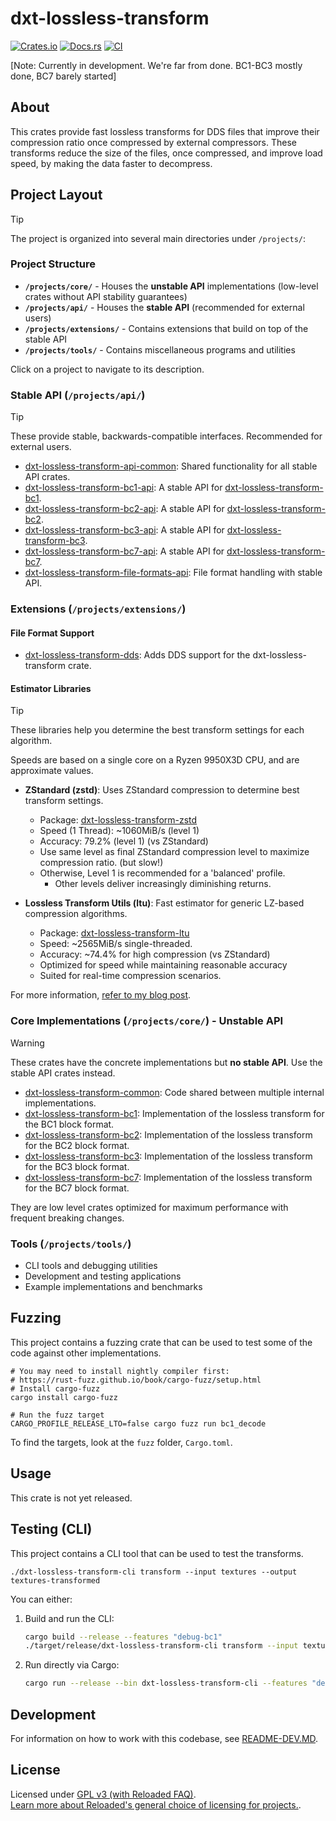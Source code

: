 # dxt-lossless-transform

[![Crates.io](https://img.shields.io/crates/v/dxt-lossless-transform.svg)](https://crates.io/crates/dxt-lossless-transform)
[![Docs.rs](https://docs.rs/dxt-lossless-transform/badge.svg)](https://docs.rs/dxt-lossless-transform)
[![CI](https://github.com/Sewer56/dxt-lossless-transform/actions/workflows/rust.yml/badge.svg)](https://github.com/Sewer56/dxt-lossless-transform/actions)

[Note: Currently in development. We're far from done. BC1-BC3 mostly done, BC7 barely started]

## About

This crates provide fast lossless transforms for DDS files that improve their compression ratio
once compressed by external compressors. These transforms reduce the size of the files, once
compressed, and improve load speed, by making the data faster to decompress.

## Project Layout

> [!TIP]
> The project is organized into several main directories under `/projects/`:

### Project Structure

- **`/projects/core/`** - Houses the **unstable API** implementations (low-level crates without API stability guarantees)
- **`/projects/api/`** - Houses the **stable API** (recommended for external users)
- **`/projects/extensions/`** - Contains extensions that build on top of the stable API
- **`/projects/tools/`** - Contains miscellaneous programs and utilities

Click on a project to navigate to its description.

### Stable API (`/projects/api/`)

> [!TIP]
> These provide stable, backwards-compatible interfaces. Recommended for external users.

- [dxt-lossless-transform-api-common]: Shared functionality for all stable API crates.
- [dxt-lossless-transform-bc1-api]: A stable API for [dxt-lossless-transform-bc1].
- [dxt-lossless-transform-bc2-api]: A stable API for [dxt-lossless-transform-bc2].
- [dxt-lossless-transform-bc3-api]: A stable API for [dxt-lossless-transform-bc3].
- [dxt-lossless-transform-bc7-api]: A stable API for [dxt-lossless-transform-bc7].
- [dxt-lossless-transform-file-formats-api]: File format handling with stable API.

### Extensions (`/projects/extensions/`)

#### File Format Support

- [dxt-lossless-transform-dds]: Adds DDS support for the dxt-lossless-transform crate.

#### Estimator Libraries

> [!TIP]
> 
> These libraries help you determine the best transform settings for each algorithm.

Speeds are based on a single core on a Ryzen 9950X3D CPU, and are approximate values.

- **ZStandard (zstd)**: Uses ZStandard compression to determine best transform settings.
  - Package: [dxt-lossless-transform-zstd]
  - Speed (1 Thread): ~1060MiB/s (level 1)
  - Accuracy: 79.2% (level 1) (vs ZStandard)
  - Use same level as final ZStandard compression level to maximize compression ratio. (but slow!)
  - Otherwise, Level 1 is recommended for a 'balanced' profile.
      - Other levels deliver increasingly diminishing returns.

- **Lossless Transform Utils (ltu)**: Fast estimator for generic LZ-based compression algorithms. 
  - Package: [dxt-lossless-transform-ltu]
  - Speed: ~2565MiB/s single-threaded.
  - Accuracy: ~74.4% for high compression (vs ZStandard)
  - Optimized for speed while maintaining reasonable accuracy
  - Suited for real-time compression scenarios.

For more information, [refer to my blog post](https://sewer56.dev/blog/2025/03/11/a-program-for-helping-create-lossless-transforms.html#estimator-accuracy-high-compression-level).

### Core Implementations (`/projects/core/`) - Unstable API

> [!WARNING]
> These crates have the concrete implementations but **no stable API**. Use the stable API crates instead.

- [dxt-lossless-transform-common]: Code shared between multiple internal implementations.
- [dxt-lossless-transform-bc1]: Implementation of the lossless transform for the BC1 block format.
- [dxt-lossless-transform-bc2]: Implementation of the lossless transform for the BC2 block format.
- [dxt-lossless-transform-bc3]: Implementation of the lossless transform for the BC3 block format.
- [dxt-lossless-transform-bc7]: Implementation of the lossless transform for the BC7 block format.

They are low level crates optimized for maximum performance with frequent breaking changes.

### Tools (`/projects/tools/`)

- CLI tools and debugging utilities
- Development and testing applications
- Example implementations and benchmarks

## Fuzzing

This project contains a fuzzing crate that can be used to test some of the code against other
implementations.

```text
# You may need to install nightly compiler first:
# https://rust-fuzz.github.io/book/cargo-fuzz/setup.html
# Install cargo-fuzz
cargo install cargo-fuzz

# Run the fuzz target
CARGO_PROFILE_RELEASE_LTO=false cargo fuzz run bc1_decode
```

To find the targets, look at the `fuzz` folder, `Cargo.toml`.

## Usage

This crate is not yet released.

## Testing (CLI)

This project contains a CLI tool that can be used to test the transforms.

```text
./dxt-lossless-transform-cli transform --input textures --output textures-transformed
```

You can either:

1. Build and run the CLI:
   ```bash
   cargo build --release --features "debug-bc1"
   ./target/release/dxt-lossless-transform-cli transform --input textures --output textures-transformed
   ```

2. Run directly via Cargo:
   ```bash
   cargo run --release --bin dxt-lossless-transform-cli --features "debug-bc1" transform --input textures --output textures-transformed
   ```

## Development

For information on how to work with this codebase, see [README-DEV.MD](README-DEV.MD).

## License

Licensed under [GPL v3 (with Reloaded FAQ)](./LICENSE).  
[Learn more about Reloaded's general choice of licensing for projects.][reloaded-license].  

[codecov]: https://about.codecov.io/
[crates-io-key]: https://crates.io/settings/tokens
[nuget-key]: https://www.nuget.org/account/apikeys
[docs]: https://dxt-lossless-transform.github.io/dxt-lossless-transform
[reloaded-license]: https://reloaded-project.github.io/Reloaded.MkDocsMaterial.Themes.R2/Pages/license.html
[dxt-lossless-transform-common]: projects/dxt-lossless-transform-common/README.MD
[dxt-lossless-transform-bc1]: projects/dxt-lossless-transform-bc1/README.MD
[dxt-lossless-transform-bc2]: projects/dxt-lossless-transform-bc2/README.MD
[dxt-lossless-transform-bc3]: projects/dxt-lossless-transform-bc3/README.MD
[dxt-lossless-transform-bc7]: projects/dxt-lossless-transform-bc7/README.MD
[dxt-lossless-transform-api-common]: projects/dxt-lossless-transform-api-common/README.MD
[dxt-lossless-transform-bc1-api]: projects/dxt-lossless-transform-bc1-api/README.MD
[dxt-lossless-transform-bc2-api]: projects/dxt-lossless-transform-bc2-api/README.MD
[dxt-lossless-transform-bc3-api]: projects/dxt-lossless-transform-bc3-api/README.MD
[dxt-lossless-transform-bc7-api]: projects/dxt-lossless-transform-bc7-api/README.MD
[dxt-lossless-transform-dds]: projects/dxt-lossless-transform-dds/README.MD
[dxt-lossless-transform-file-formats-api]: projects/api/dxt-lossless-transform-file-formats-api/README.md
[dxt-lossless-transform-zstd]: projects/extensions/dxt-lossless-transform-zstd/README.MD
[dxt-lossless-transform-ltu]: projects/extensions/dxt-lossless-transform-ltu/README.MD